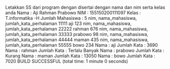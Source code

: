 Letakkan SS dari program dengan disertai dengan nama dan nim serta kelas anda
Nama : Aji Rahman Prabowo
NIM : 155150200111097
Kelas : T.informatika -H 
Jumlah Mahasiswa        : 
5
nim, nama_mahasiswa, jumlah_kata_perhalaman
11111
aji
123
nim, nama_mahasiswa, jumlah_kata_perhalaman
22222
rahman
676
nim, nama_mahasiswa, jumlah_kata_perhalaman
33333
prabowo
98
nim, nama_mahasiswa, jumlah_kata_perhalaman
44444
maman
435
nim, nama_mahasiswa, jumlah_kata_perhalaman
55555
bowo
234
Nama : aji
Jumlah Kata : 3690
Nama : rahman
Jumlah Kata : Terlalu Banyak
Nama : prabowo
Jumlah Kata : Kurang
Nama : maman
Jumlah Kata : 13050
Nama : bowo
Jumlah Kata : 7020
BUILD SUCCESSFUL (total time: 1 minute 0 seconds)

